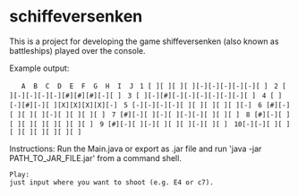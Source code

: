 # schiffeversenken
This is a project for developing the game shiffeversenken (also known as battleships) played over the console.

Example output:


`    A  B  C  D  E  F  G  H  I  J `
` 1 [ ][ ][ ][ ][-][-][-][-][-][ ]`
` 2 [ ][-][-][-][-][#][#][#][-][ ]`
` 3 [ ][-][#][-][-][-][-][-][-][ ]`
` 4 [ ][-][#][-][ ][X][X][X][X][-]`
` 5 [-][-][-][-][ ][ ][ ][ ][ ][-]`
` 6 [#][-][ ][ ][ ][-][ ][ ][ ][ ]`
` 7 [#][-][ ][-][ ][-][-][ ][ ][ ]`
` 8 [#][-][ ][ ][ ][ ][ ][ ][ ][ ]`
` 9 [#][-][ ][-][ ][ ][ ][-][ ][ ]`
` 10[-][-][ ][ ][ ][ ][ ][ ][ ][ ]`
 
 
 Instructions:
 	Run the Main.java
 	or
 	export as .jar file and run 'java -jar PATH_TO_JAR_FILE.jar' from a command shell.
 
 	Play:
 	just input where you want to shoot (e.g. E4 or c7).
 